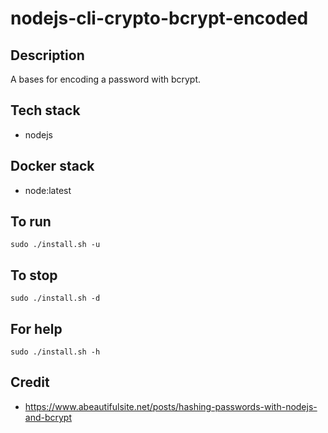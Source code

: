 # nodejs-cli-crypto-bcrypt-encoded

## Description
A bases for encoding a password
with bcrypt.

## Tech stack
- nodejs

## Docker stack
- node:latest

## To run
`sudo ./install.sh -u`

## To stop
`sudo ./install.sh -d`

## For help
`sudo ./install.sh -h`

## Credit
- https://www.abeautifulsite.net/posts/hashing-passwords-with-nodejs-and-bcrypt
